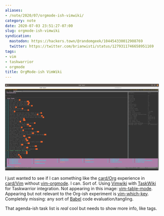 ```yaml
---
aliases:
- /note/2020/07/orgmode-ish-vimwiki/
category: note
date: 2020-07-03 23:51:27-07:00
slug: orgmode-ish-vimwiki
syndication:
  mastodon: https://hackers.town/@randomgeek/104454330012908769
  twitter: https://twitter.com/brianwisti/status/1279311746658951169
tags:
- vim
- taskwarrior
- orgmode
title: OrgMode-ish VimWiki
---
```


![attachments/img/2020/cover-2020-07-03.png](../../../attachments/img/2020/cover-2020-07-03.png)

I just wanted to see if I can something like the [card/Org](../../../card/Org.md) experience in [card/Vim](../../../card/Vim.md) without [vim-orgmode](https://github.com/jceb/vim-orgmode). I can. Sort of. Using [Vimwiki](https://vimwiki.github.io/) with [TaskWiki](https://github.com/tbabej/taskwiki) for Taskwarrior integration. Not appearing in this image: [vim-table-mode](https://github.com/dhruvasagar/vim-table-mode). Appearing but not relevant to the Org-ish experiment is [vim-which-key](https://github.com/liuchengxu/vim-which-key). Completely missing: any sort of [Babel](https://orgmode.org/worg/org-contrib/babel/intro.html) code evaluation/tangling.

That agenda-ish task list is *real* cool but needs to show more info, like tags.
